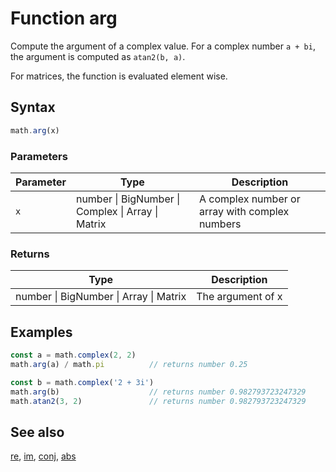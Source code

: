 <!-- Note: This file is automatically generated from source code comments. Changes made in this file will be overridden. -->

# Function arg

Compute the argument of a complex value.
For a complex number `a + bi`, the argument is computed as `atan2(b, a)`.

For matrices, the function is evaluated element wise.


## Syntax

```js
math.arg(x)
```

### Parameters

Parameter | Type | Description
--------- | ---- | -----------
`x` | number &#124; BigNumber &#124; Complex &#124; Array &#124; Matrix |  A complex number or array with complex numbers

### Returns

Type | Description
---- | -----------
number &#124; BigNumber &#124; Array &#124; Matrix | The argument of x


## Examples

```js
const a = math.complex(2, 2)
math.arg(a) / math.pi          // returns number 0.25

const b = math.complex('2 + 3i')
math.arg(b)                    // returns number 0.982793723247329
math.atan2(3, 2)               // returns number 0.982793723247329
```


## See also

[re](re.md),
[im](im.md),
[conj](conj.md),
[abs](abs.md)
